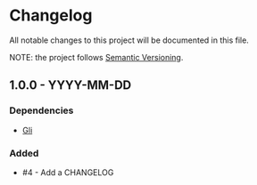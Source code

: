# Changelog
All notable changes to this project will be documented in this file.

NOTE: the project follows [Semantic Versioning](http://semver.org/).

## 1.0.0 - YYYY-MM-DD

### Dependencies

- [Gli](https://github.com/davetron5000/gli)

### Added

- #4 - Add a CHANGELOG
